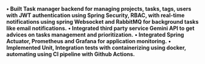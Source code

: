 **• Built Task manager backend for managing projects, tasks, tags, users with JWT authentication using Spring Security, RBAC, with 
real-time notifications using spring Websocket and RabbitMQ for background tasks like email notifications.** 
**• Integrated third party service Gemini API to get advices on tasks management and prioritization.**
**• Integrated Spring Actuator, Prometheus and Grafana for application monitoring.** 
**• Implemented Unit, Integration tests with containerizing using docker, automating using CI pipeline with Github Actions.**

